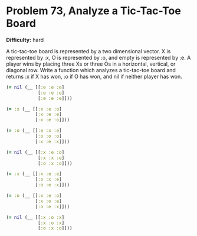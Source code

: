 # Problem 73, Analyze a Tic-Tac-Toe Board

**Difficulty:** hard

A tic-tac-toe board is represented by a two dimensional vector. X is represented by :x, O is represented by :o, and empty is represented by :e. A player wins by placing three Xs or three Os in a horizontal, vertical, or diagonal row. Write a function which analyzes a tic-tac-toe board and returns :x if X has won, :o if O has won, and nil if neither player has won.

```clj
(= nil (__ [[:e :e :e]
            [:e :e :e]
            [:e :e :e]]))
```

```clj
(= :x (__ [[:x :e :o]
           [:x :e :e]
           [:x :e :o]]))
```

```clj
(= :o (__ [[:e :x :e]
           [:o :o :o]
           [:x :e :x]]))
```

```clj
(= nil (__ [[:x :e :o]
            [:x :x :e]
            [:o :x :o]]))
```

```clj
(= :x (__ [[:x :e :e]
           [:o :x :e]
           [:o :e :x]]))
```

```clj
(= :o (__ [[:x :e :o]
           [:x :o :e]
           [:o :e :x]]))
```

```clj
(= nil (__ [[:x :o :x]
            [:x :o :x]
            [:o :x :o]]))
```
